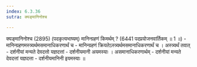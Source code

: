 ```yaml
---
index: 6.3.36
sutra: क्यङ्मानिनोश्च

---
```

 क्यङ्मानिनोश्च (2895) (पदकृत्यभाष्यम्) मानिन्ग्रहणं किमर्थम् ? (6441 पदप्रयोजनवार्तिकम् ॥ 1 ॥) - मानिन्ग्रहणमस्त्र्यर्थमसमानाधिकरणार्थं च - मानिन्ग्रहणं क्रियतेऽस्त्र्यर्थमसमानाधिकरणार्थं च । अस्त्र्यर्थं तवात्  -  दर्शनीयां मन्यते देवदत्तो यज्ञदत्तां  -  दर्शनीयमानी अयमस्याः । असमानाधिकरणार्थम्  -  दर्शनीयां मन्यते देवदत्तां यज्ञदत्ता  -  दर्शनीयमानिनी इयमस्याः ॥ 